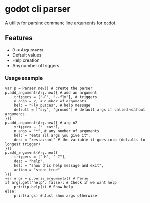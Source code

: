 # godot cli parser

A utility for parsing command line arguments for godot.

## Features

- 0-\* Arguments
- Default values
- Help creation
- Any number of triggers

### Usage example

```gdscript
var p = Parser.new() # create the parser
p.add_argument(Arg.new({ # add an argument
    triggers = ["-F", "--fly"], # triggers
    n_args = 2, # number of arguments
    help = "Fly places", # help message
    default = ["sky", "ground"] # default args if called without arguments
}))
p.add_argument(Arg.new({ # arg n2
    triggers = ["--eat"],
    n_args = "*", # any number of arguments
    help = "eats all args you give it",
    dest = "restaurant" # the variable it goes into (defaults to longest trigger)
}))
p.add_argument(Arg.new({
    triggers = ["-H", "-?"],
    dest = "help",
    help = "show this help message and exit",
    action = "store_true"
}))
var args = p.parse_arguments() # Parse
if args.get("help", false): # Check if we want help
    print(p.help()) # Show help
else:
    print(args) # Just show args otherwise
```
